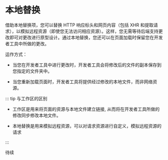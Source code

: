 # 本地替换

借助本地替换项，您可以替换 HTTP 响应标头和网页内容（包括 XHR 和提取请求），以模拟远程资源（即使您无法访问相应资源）。这样，您无需等待后端支持更改即可对更改进行原型设计。通过本地替换，您还可以在页面加载时保留您在开发者工具中所做的更改。

运作方式：

- 当您在开发者工具中进行更改时，开发者工具会将修改后的文件的副本保存到您指定的文件夹中。

- 当您重新加载页面时，开发者工具将提供经过修改的本地文件，而非网络资源。

::: tip 与工作区的区别

- 工作区是用来将页面的资源与本地文件建立链接, 从而将在开发者工具所做的修改同步修改本地文件。

- 本地替换是用来模拟远程资源，可以对请求资源进行自定义，模拟远程资源的请求

:::

待续
